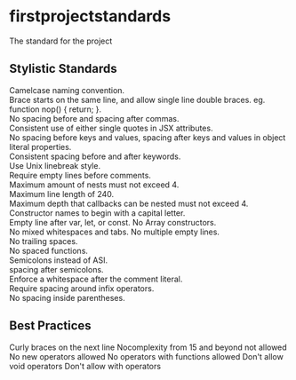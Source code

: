 # firstprojectstandards
The standard for the project

## Stylistic Standards  
Camelcase naming convention.  
Brace starts on the same line, and allow single line double braces.  eg. function nop() { return; }.  
No spacing before and spacing after commas.  
Consistent use of either single quotes in JSX attributes.  
No spacing before keys and values, spacing after  keys and values in object literal properties.  
Consistent spacing before and after keywords.  
Use Unix linebreak style.  
Require empty lines before comments.  
Maximum amount of nests must not exceed 4.  
Maximum line length of 240.  
Maximum depth that callbacks can be nested must not exceed 4.  
Constructor names to begin with a capital letter.  
Empty line after var, let, or const.
No Array constructors.  
No mixed whitespaces and tabs. 
No multiple empty lines.  
No trailing spaces.  
No spaced functions.  
Semicolons instead of ASI.  
spacing after semicolons.  
Enforce a whitespace after the comment literal.  
Require spacing around infix operators.  
No spacing inside parentheses. 


## Best Practices
Curly braces on the next line
Nocomplexity from 15 and beyond not allowed
No new operators allowed
No operators with functions allowed
Don't allow void operators
Don't allow with operators
